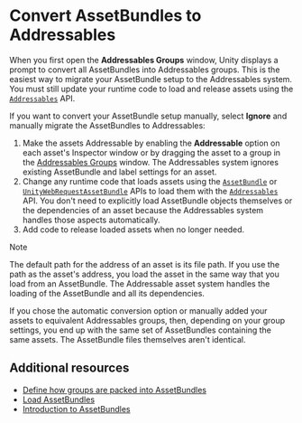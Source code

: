 # Convert AssetBundles to Addressables

When you first open the __Addressables Groups__ window, Unity displays a prompt to convert all AssetBundles into Addressables groups. This is the easiest way to migrate your AssetBundle setup to the Addressables system. You must still update your runtime code to load and release assets using the [`Addressables`](xref:UnityEngine.AddressableAssets.Addressables) API.

If you want to convert your AssetBundle setup manually, select __Ignore__ and manually migrate the AssetBundles to Addressables:

1. Make the assets Addressable by enabling the __Addressable__ option on each asset's Inspector window or by dragging the asset to a group in the [Addressables Groups](GroupsWindow.md) window. The Addressables system ignores existing AssetBundle and label settings for an asset.
1. Change any runtime code that loads assets using the [`AssetBundle`](xref:UnityEngine.AssetBundle) or [`UnityWebRequestAssetBundle`](xref:UnityEngine.Networking.UnityWebRequestAssetBundle) APIs to load them with the [`Addressables`](xref:UnityEngine.AddressableAssets.Addressables) API. You don't need to explicitly load AssetBundle objects themselves or the dependencies of an asset because the Addressables system handles those aspects automatically.
1. Add code to release loaded assets when no longer needed.

> [!NOTE]
> The default path for the address of an asset is its file path. If you use the path as the asset's address, you load the asset in the same way that you load from an AssetBundle. The Addressable asset system handles the loading of the AssetBundle and all its dependencies.

If you chose the automatic conversion option or manually added your assets to equivalent Addressables groups, then, depending on your group settings, you end up with the same set of AssetBundles containing the same assets. The AssetBundle files themselves aren't identical.

## Additional resources

* [Define how groups are packed into AssetBundles](PackingGroupsAsBundles.md)
* [Load AssetBundles](LoadingAssetBundles.md)
* [Introduction to AssetBundles](xref:um-asset-bundles-intro)